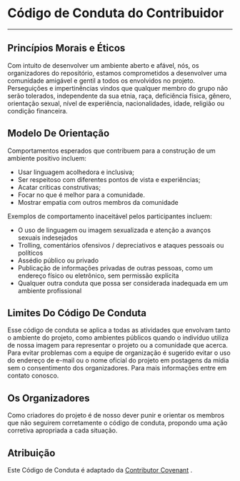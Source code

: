 # Código de Conduta do Contribuidor
---
## Princípios Morais e Éticos
Com intuito de desenvolver um ambiente aberto e afável, nós, os organizadores do repositório, estamos comprometidos a desenvolver uma comunidade amigável e gentil a todos os envolvidos no projeto. Perseguições e impertinências vindos que qualquer membro do grupo não serão tolerados, independente da sua etnia, raça, deficiência física, gênero, orientação sexual, nível de experiência, nacionalidades, idade, religião ou condição financeira.

## Modelo De Orientação
Comportamentos esperados que contribuem para a construção de um ambiente positivo incluem: 

- Usar linguagem acolhedora e inclusiva; 
- Ser respeitoso com diferentes pontos de vista e experiências; 
- Acatar críticas construtivas; 
- Focar no que é melhor para a comunidade.
- Mostrar empatia com outros membros da comunidade 

Exemplos de comportamento inaceitável pelos participantes incluem: 

- O uso de linguagem ou imagem sexualizada e atenção a avanços sexuais indesejados 
- Trolling, comentários ofensivos / depreciativos e ataques pessoais ou políticos 
- Assédio público ou privado 
- Publicação de informações privadas de outras pessoas, como um endereço físico ou eletrônico, sem permissão explícita 
- Qualquer outra conduta que possa ser considerada inadequada em um ambiente profissional 

## Limites Do Código De Conduta
Esse código de conduta se aplica a todas as atividades que envolvam tanto o ambiente do projeto, como ambientes públicos quando o indivíduo utiliza de nossa imagem para representar o projeto ou a comunidade que acerca. Para evitar problemas com a equipe de organização é sugerido evitar o uso do endereço de e-mail ou o nome oficial do projeto em postagens da mídia sem o consentimento dos organizadores. Para mais informações entre em contato conosco.

## Os Organizadores
Como criadores do projeto é de nosso dever punir e orientar os membros que não seguirem corretamente o código de conduta, propondo uma ação corretiva apropriada a cada situação. 

## Atribuição

Este Código de Conduta é adaptado da [Contributor Covenant] .

[Contributor Covenant]: http://contributor-covenant.org

